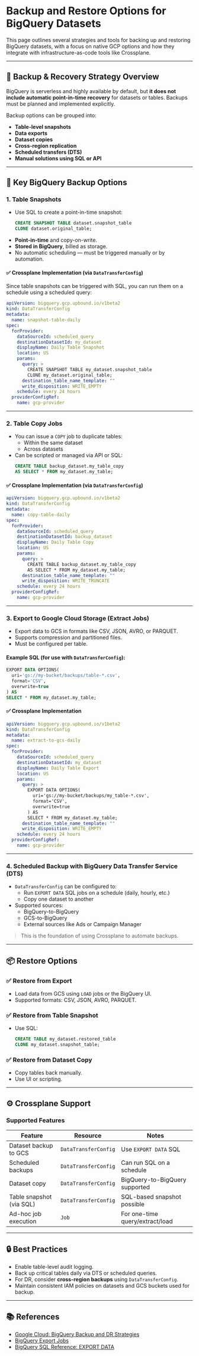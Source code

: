
# Backup and Restore Options for BigQuery Datasets

This page outlines several strategies and tools for backing up and restoring BigQuery datasets, with a focus on native GCP options and how they integrate with infrastructure-as-code tools like Crossplane.

---

## 🔁 Backup & Recovery Strategy Overview

BigQuery is serverless and highly available by default, but **it does not include automatic point-in-time recovery** for datasets or tables. Backups must be planned and implemented explicitly.

Backup options can be grouped into:

- **Table-level snapshots**
- **Data exports**
- **Dataset copies**
- **Cross-region replication**
- **Scheduled transfers (DTS)**
- **Manual solutions using SQL or API**

---

## 📌 Key BigQuery Backup Options

### 1. Table Snapshots
- Use SQL to create a point-in-time snapshot:
  ```sql
  CREATE SNAPSHOT TABLE dataset.snapshot_table
  CLONE dataset.original_table;
  ```
- **Point-in-time** and copy-on-write.
- **Stored in BigQuery**, billed as storage.
- No automatic scheduling — must be triggered manually or by automation.

#### ✅ Crossplane Implementation (via `DataTransferConfig`)
Since table snapshots can be triggered with SQL, you can run them on a schedule using a scheduled query:

```yaml
apiVersion: bigquery.gcp.upbound.io/v1beta2
kind: DataTransferConfig
metadata:
  name: snapshot-table-daily
spec:
  forProvider:
    dataSourceId: scheduled_query
    destinationDatasetId: my_dataset
    displayName: Daily Table Snapshot
    location: US
    params:
      query: >
        CREATE SNAPSHOT TABLE my_dataset.snapshot_table
        CLONE my_dataset.original_table;
      destination_table_name_template: ""
      write_disposition: WRITE_EMPTY
    schedule: every 24 hours
  providerConfigRef:
    name: gcp-provider
```

---

### 2. Table Copy Jobs
- You can issue a `COPY` job to duplicate tables:
  - Within the same dataset
  - Across datasets
- Can be scripted or managed via API or SQL:
  ```sql
  CREATE TABLE backup_dataset.my_table_copy
  AS SELECT * FROM my_dataset.my_table;
  ```

#### ✅ Crossplane Implementation (via `DataTransferConfig`)
```yaml
apiVersion: bigquery.gcp.upbound.io/v1beta2
kind: DataTransferConfig
metadata:
  name: copy-table-daily
spec:
  forProvider:
    dataSourceId: scheduled_query
    destinationDatasetId: backup_dataset
    displayName: Daily Table Copy
    location: US
    params:
      query: >
        CREATE TABLE backup_dataset.my_table_copy
        AS SELECT * FROM my_dataset.my_table;
      destination_table_name_template: ""
      write_disposition: WRITE_TRUNCATE
    schedule: every 24 hours
  providerConfigRef:
    name: gcp-provider
```

---

### 3. Export to Google Cloud Storage (Extract Jobs)
- Export data to GCS in formats like CSV, JSON, AVRO, or PARQUET.
- Supports compression and partitioned files.
- Must be configured per table.

#### Example SQL (for use with `DataTransferConfig`):
```sql
EXPORT DATA OPTIONS(
  uri='gs://my-bucket/backups/table-*.csv',
  format='CSV',
  overwrite=true
) AS
SELECT * FROM my_dataset.my_table;
```

#### ✅ Crossplane Implementation
```yaml
apiVersion: bigquery.gcp.upbound.io/v1beta2
kind: DataTransferConfig
metadata:
  name: extract-to-gcs-daily
spec:
  forProvider:
    dataSourceId: scheduled_query
    destinationDatasetId: my_dataset
    displayName: Daily Table Export
    location: US
    params:
      query: >
        EXPORT DATA OPTIONS(
          uri='gs://my-bucket/backups/my_table-*.csv',
          format='CSV',
          overwrite=true
        ) AS
        SELECT * FROM my_dataset.my_table;
      destination_table_name_template: ""
      write_disposition: WRITE_EMPTY
    schedule: every 24 hours
  providerConfigRef:
    name: gcp-provider
```

---

### 4. Scheduled Backup with BigQuery Data Transfer Service (DTS)
- `DataTransferConfig` can be configured to:
  - Run `EXPORT DATA` SQL jobs on a schedule (daily, hourly, etc.)
  - Copy one dataset to another
- Supported sources:
  - BigQuery-to-BigQuery
  - GCS-to-BigQuery
  - External sources like Ads or Campaign Manager

> This is the foundation of using Crossplane to automate backups.

---

## 📦 Restore Options

### ✅ Restore from Export
- Load data from GCS using `LOAD` jobs or the BigQuery UI.
- Supported formats: CSV, JSON, AVRO, PARQUET.

### ✅ Restore from Table Snapshot
- Use SQL:
  ```sql
  CREATE TABLE my_dataset.restored_table
  CLONE my_dataset.snapshot_table;
  ```

### ✅ Restore from Dataset Copy
- Copy tables back manually.
- Use UI or scripting.

---

## ⚙️ Crossplane Support

### Supported Features

| Feature                     | Resource            | Notes |
|----------------------------|---------------------|-------|
| Dataset backup to GCS      | `DataTransferConfig`| Use `EXPORT DATA` SQL |
| Scheduled backups           | `DataTransferConfig`| Can run SQL on a schedule |
| Dataset copy               | `DataTransferConfig`| BigQuery-to-BigQuery supported |
| Table snapshot (via SQL)   | `DataTransferConfig`| SQL-based snapshot possible |
| Ad-hoc job execution       | `Job`               | For one-time query/extract/load |

---

## 🔒 Best Practices

- Enable table-level audit logging.
- Back up critical tables daily via DTS or scheduled queries.
- For DR, consider **cross-region backups** using `DataTransferConfig`.
- Maintain consistent IAM policies on datasets and GCS buckets used for backup.

---

## 📚 References

- [Google Cloud: BigQuery Backup and DR Strategies](https://cloud.google.com/blog/topics/developers-practitioners/backup-disaster-recovery-strategies-bigquery)
- [BigQuery Export Jobs](https://cloud.google.com/bigquery/docs/exporting-data)
- [BigQuery SQL Reference: EXPORT DATA](https://cloud.google.com/bigquery/docs/reference/standard-sql/data-definition-language#export_data_statement)
